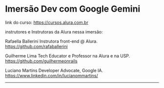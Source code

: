 # Imersão Dev com Google Gemini


link do curso: https://cursos.alura.com.br

instrutores e Instrutoras da Alura nessa imersão:

Rafaella Ballerini
Instrutora front-end @ Alura.
https://github.com/rafaballerini

Guilherme Lima
Tech Educator e Professor na Alura e na USP.
https://github.com/guilhermeonrails

Luciano Martins
Developer Advocate, Google IA.
https://www.linkedin.com/in/lucianommartins/


---------------------------------------------------------------------

